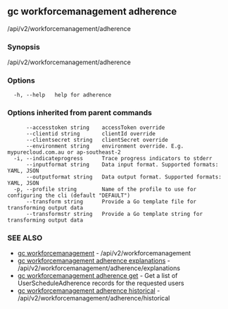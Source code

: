 ## gc workforcemanagement adherence

/api/v2/workforcemanagement/adherence

### Synopsis

/api/v2/workforcemanagement/adherence

### Options

```
  -h, --help   help for adherence
```

### Options inherited from parent commands

```
      --accesstoken string    accessToken override
      --clientid string       clientId override
      --clientsecret string   clientSecret override
      --environment string    environment override. E.g. mypurecloud.com.au or ap-southeast-2
  -i, --indicateprogress      Trace progress indicators to stderr
      --inputformat string    Data input format. Supported formats: YAML, JSON
      --outputformat string   Data output format. Supported formats: YAML, JSON
  -p, --profile string        Name of the profile to use for configuring the cli (default "DEFAULT")
      --transform string      Provide a Go template file for transforming output data
      --transformstr string   Provide a Go template string for transforming output data
```

### SEE ALSO

* [gc workforcemanagement](gc_workforcemanagement.html)	 - /api/v2/workforcemanagement
* [gc workforcemanagement adherence explanations](gc_workforcemanagement_adherence_explanations.html)	 - /api/v2/workforcemanagement/adherence/explanations
* [gc workforcemanagement adherence get](gc_workforcemanagement_adherence_get.html)	 - Get a list of UserScheduleAdherence records for the requested users
* [gc workforcemanagement adherence historical](gc_workforcemanagement_adherence_historical.html)	 - /api/v2/workforcemanagement/adherence/historical


